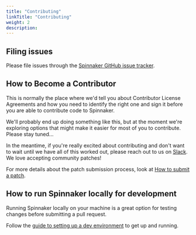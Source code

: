 ```yaml
---
title: "Contributing"
linkTitle: "Contributing"
weight: 2
description:
---
```


## Filing issues

Please file issues through the [Spinnaker GitHub issue tracker](https://github.com/spinnaker/spinnaker/issues).

## How to Become a Contributor

This is normally the place where we'd tell you about Contributor License Agreements and how you need to identify the right one and sign it before you are able to contribute code to Spinnaker.

We'll probably end up doing something like this, but at the moment we're exploring options that might make it easier for most of you to contribute. Please stay tuned...

In the meantime, if you're really excited about contributing and don't want to wait until we have all of this worked out, please reach out to us on [Slack](http://join.spinnaker.io). We love accepting community patches!

For more details about the patch submission process, look at [How to submit a patch](/community/contributing/submitting/).

## How to run Spinnaker locally for development

Running Spinnaker locally on your machine is a great option for testing changes before submitting a pull request.

Follow the [guide to setting up a dev environment](/docs/guides/developer/getting-set-up/) to get up and running.
